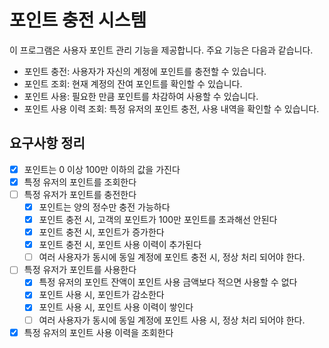 # 포인트 충전 시스템
이 프로그램은 사용자 포인트 관리 기능을 제공합니다. 주요 기능은 다음과 같습니다.
- 포인트 충전: 사용자가 자신의 계정에 포인트를 충전할 수 있습니다.
- 포인트 조회: 현재 계정의 잔여 포인트를 확인할 수 있습니다.
- 포인트 사용: 필요한 만큼 포인트를 차감하여 사용할 수 있습니다.
- 포인트 사용 이력 조회: 특정 유저의 포인트 충전, 사용 내역을 확인할 수 있습니다.

## 요구사항 정리
- [x] 포인트는 0 이상 100만 이하의 값을 가진다
- [x] 특정 유저의 포인트를 조회한다
- [ ] 특정 유저가 포인트를 충전한다
  - [x] 포인트는 양의 정수만 충전 가능하다
  - [x] 포인트 충전 시, 고객의 포인트가 100만 포인트를 초과해선 안된다
  - [x] 포인트 충전 시, 포인트가 증가한다
  - [x] 포인트 충전 시, 포인트 사용 이력이 추가된다
  - [ ] 여러 사용자가 동시에 동일 계정에 포인트 충전 시, 정상 처리 되어야 한다.
- [ ] 특정 유저가 포인트를 사용한다
  - [x] 특정 유저의 포인트 잔액이 포인트 사용 금액보다 적으면 사용할 수 없다
  - [x] 포인트 사용 시, 포인트가 감소한다
  - [x] 포인트 사용 시, 포인트 사용 이력이 쌓인다
  - [ ] 여러 사용자가 동시에 동일 계정에 포인트 사용 시, 정상 처리 되어야 한다.
- [x] 특정 유저의 포인트 사용 이력을 조회한다